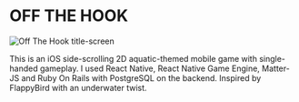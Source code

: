# OFF THE HOOK

![Off The Hook title-screen](https://github.com/elzbyfar/off-the-hook-client-side-update/blob/master/App/assets/img/title-screen.gif)

This is an iOS side-scrolling 2D aquatic-themed mobile game with single-handed gameplay. I used React Native, React Native Game Engine, Matter-JS and Ruby On Rails with PostgreSQL on the backend. Inspired by FlappyBird with an underwater twist.
